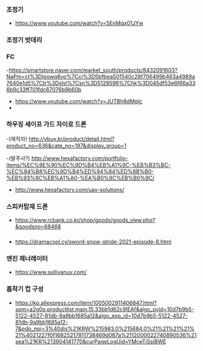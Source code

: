 


### 조정기
-  https://www.youtube.com/watch?v=5EnMqx01JYw


### 조정기 밧데리


### FC
-https://smartstore.naver.com/market_south/products/8432091603?NaPm=ct%3Dlgowq8yo%7Cci%3D5bfbea501540c28f706499b463a4989a7640e1d5%7Ctr%3Dslsl%7Csn%3D5129596%7Chk%3D045df53e6f66a336b9c33ff701fdc67076b9b60b

- https://www.youtube.com/watch?v=JUTBh8dMqlc
- 



### 하우징 세이프 가드 자이로 드론
-(제작자) http://ybuy.kr/product/detail.html?product_no=636&cate_no=197&display_group=1

-(발주사?) http://www.hexafactory.com/portfolio-items/%EC%9E%90%EC%9D%B4%EB%A1%9C-%EB%B3%BC-%EC%84%B8%EC%9D%B4%ED%94%84%ED%8B%B0-%EB%93%9C%EB%A1%A0-%EA%B0%9C%EB%B0%9C/
- http://www.hexafactory.com/uav-solutions/




### 스피커탑재 드론
- https://www.rcbank.co.kr/shop/goods/goods_view.php?&goodsno=68468



###
- https://dramacool.cy/sword-snow-stride-2021-episode-8.html


### 엔진 제너레이터
- https://www.sullivanuv.com/



### 흡착기 컵 구성
- https://ko.aliexpress.com/item/1005002911406847.html?spm=a2g0o.productlist.main.15.33bb1d62c9lEAf&algo_pvid=10d7b9b5-5122-4527-81db-9a9bb1685a12&algo_exp_id=10d7b9b5-5122-4527-81db-9a9bb1685a12-7&pdp_npi=3%40dis%21KRW%215983.0%215684.0%21%21%21%21%21%4021227f0f16825217811738469d087a%2112000022740890536%21sea%21KR%213904141770&curPageLogUid=YMceTjSsiBWE




